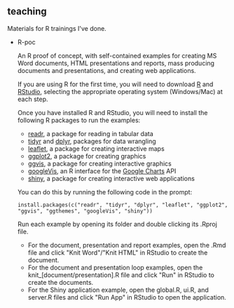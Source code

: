 ## teaching

Materials for R trainings I've done.

* R-poc

    An R proof of concept, with self-contained examples for creating MS Word documents, HTML presentations and reports, mass producing documents and presentations, and creating web applications.

    If you are using R for the first time, you will need to download [R](https://mirrors.nics.utk.edu/cran/) and [RStudio](https://www.rstudio.com/products/rstudio/download2/), selecting the appropriate operating system (Windows/Mac) at each step.

    Once you have installed R and RStudio, you will need to install the following R packages to run the examples:

    * [readr](https://github.com/hadley/readr), a package for reading in tabular data
    * [tidyr](https://blog.rstudio.org/2014/07/22/introducing-tidyr) and [dplyr](https://cran.rstudio.com/web/packages/dplyr/vignettes/introduction.html), packages for data wrangling
    * [leaflet](https://rstudio.github.io/leaflet), a package for creating interactive maps
    * [ggplot2](http://ggplot2.org), a package for creating graphics
    * [ggvis](http://ggvis.rstudio.com), a package for creating interactive graphics
    * [googleVis](https://github.com/mages/googleVis), an R interface for the [Google Charts](https://developers.google.com/chart/) API
    * [shiny](http://shiny.rstudio.com), a package for creating interactive web applications

    You can do this by running the following code in the prompt:

    `install.packages(c("readr", "tidyr", "dplyr", "leaflet", "ggplot2", "ggvis", "ggthemes", "googleVis", "shiny"))`

    Run each example by opening its folder and double clicking its .Rproj file.

    * For the document, presentation and report examples, open the .Rmd file and click "Knit Word"/"Knit HTML" in RStudio to create the document.
    * For the document and presentation loop examples, open the knit_[document/presentation].R file and click "Run" in RStudio to create the documents.
    * For the Shiny application example, open the global.R, ui.R, and server.R files and click "Run App" in RStudio to open the application.
